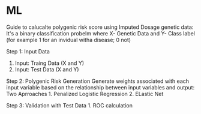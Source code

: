 # ML
Guide to calucalte polygenic risk score using Imputed Dosage genetic data: It's a binary classification probelm where X- Genetic Data and Y- Class label (for example 1 for an invidual witha disease; 0 not)

Step 1: Input Data
  1. Input: Traing Data (X and Y)
  2. Input: Test Data (X and Y)

Step 2: Polygenic Risk Generation
  Generate weights associated with each input variable based on the relationship between input variables and output:
  Two Aprroaches
    1. Penalized Logistic Regression
    2. ELastic Net

Step 3: Validation with Test Data
    1. ROC calculation
  
